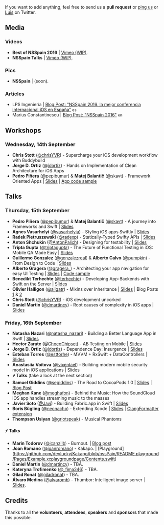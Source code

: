 If you want to add anything, feel free to send us a **pull request** or [ping us](https://twitter.com/nsspain) or [Luis](https://twitter.com/lascorbe) on Twitter.

## Media

### Videos
* **Best of NSSpain 2016** | [Vimeo (WIP)](https://vimeo.com/tag:nsspain16).
* **NSSpain Talks** | [Vimeo (WIP)](https://vimeo.com/tag:nsspain16).

### Pics
* **NSSpain** | (soon).

### Articles
* LPS Ingeniería | [Blog Post: "NSSpain 2016, la mejor conferencia internacional iOS en España"](http://lpsingenieria.com/nsspain-2016-la-mejor-conferencia-internacional-ios-espana/)  ``es``
* Marius Constantinescu | [Blog Post: "NSSpain 2016"](http://mariusc.github.io/2016-09-28-nsspain-2016.html) ``en``

## Workshops

### Wednesday, 14th September
* **Chris Stott** ([@chrisYVR](http://www.twitter.com/chrisYVR)) - Supercharge your iOS development workflow with Buddybuild
* **Jorge D. Ortiz** ([@jdortiz](http://www.twitter.com/jdortiz)) - Hands on Implementation of Clean Architecture for iOS Apps
* **Pedro Piñera** ([@pepibumur](http://www.twitter.com/pepibumur)) & **Matej Balantič** ([@skavt](http://www.twitter.com/skavt)) - Framework Oriented Apps | [Slides](https://speakerdeck.com/pepibumur/modularizing-your-apps) | [App code sample](https://github.com/soundcloud/weatherito)

## Talks

### Thursday, 15th September
* **Pedro Piñera** ([@pepibumur](http://www.twitter.com/pepibumur)) & **Matej Balantič** ([@skavt](http://www.twitter.com/skavt)) - A journey into Frameworks and Swift | [Slides](https://speakerdeck.com/pepibumur/a-journey-into-frameworks-and-swift)
* **Agnes Vasarhelyi** ([@vasarhelyia](http://www.twitter.com/vasarhelyia)) - Styling iOS apps Swiftly | [Slides](https://speakerdeck.com/vasarhelyia/styling-ios-apps-swiftly)
* **Radek Pietruszewski** ([@radexp](http://www.twitter.com/radexp)) - Statically-Typed Swifty APIs | [Slides](https://speakerdeck.com/radex/statically-typed-swifty-apis)
* **Anton Shchukin** ([@AntonPalich](http://www.twitter.com/AntonPalich)) - Designing for testability | [Slides](http://www.slideshare.net/badootech/designing-for-testability-anton-shchukin-nsspain2016)
* **Tripta Gupta** ([@triptagupta](http://www.twitter.com/triptagupta)) - The Future of Functional Testing in iOS: Mobile QA Made Easy | [Slides](https://speakerdeck.com/triptagupta/the-future-of-functional-testing-in-ios-mobile-qa-made-easy)
* **Guillermo Gonzalez** ([@gonzalezreal](http://www.twitter.com/gonzalezreal)) & **Alberto Calvo** ([@pumpkin](http://www.twitter.com/pumpkin)) - From Design to Code | [Slides](https://speakerdeck.com/intemperie/from-design-to-code)
* **Alberto Gragera** ([@gragera_](http://www.twitter.com/gragera_)) - Architecting your app navigation for easy UI Testing | [Slides](https://speakerdeck.com/karumi/architecting-your-apps-for-ui-testing) | [Code sample](https://github.com/Karumi/FoursquareTop)
* **Benedikt Terhechte** ([@terhechte](http://www.twitter.com/terhechte)) - Developing App-Backends with Swift on the Server | [Slides](https://speakerdeck.com/terhechte/nsspain-2016-developing-app-backends-with-swift-on-the-server)
* **Olivier Halligon** ([@aligatr](http://www.twitter.com/aligatr)) - Mixins over Inheritance | [Slides](https://speakerdeck.com/alisoftware/mixins-over-inheritance) | Blog Posts [1](http://alisoftware.github.io/swift/protocol/2015/11/08/mixins-over-inheritance/) & [2](http://alisoftware.github.io/swift/generics/2016/01/06/generic-tableviewcells/)
* **Chris Stott** ([@chrisYVR](http://www.twitter.com/chrisYVR)) - iOS development uncorked
* **Daniel Martin** ([@dmartincy](http://www.twitter.com/dmartincy)) - Root causes of complexity in iOS apps | [Slides](https://speakerdeck.com/danielmartin/root-causes-of-complexity-in-ios-apps)

### Friday, 16th September
* **Natasha Nazari** ([@natasha_nazari](http://www.twitter.com/natasha_nazari)) - Building a Better Language App in Swift | [Slides](https://speakerdeck.com/natashanazari/the-design-of-everyday-language-apps)
* **Hector Zarate** ([@ChocoChipset](http://www.twitter.com/ChocoChipset)) - AB Testing on Mobile | [Slides](https://speakerdeck.com/ioscowboy/on-ab-testing)
* **Jorge D. Ortiz** ([@jdortiz](http://www.twitter.com/jdortiz)) - Dependence Day: Insurgence | [Slides](http://www.slideshare.net/jorgedortiz/dependence-day-insurgence)
* **Esteban Torres** ([@esttorhe](http://www.twitter.com/esttorhe)) - MVVM + RxSwift + DataControllers | [Slides](https://speakerdeck.com/esttorhe/mvvm-plus-rxswift-plus-datacontrollers-1#)
* **Anastasiia Voitova** ([@vixentael](http://www.twitter.com/vixentael)) - Building modern mobile security model in iOS applications | [Slides](https://speakerdeck.com/vixentael/extended-version-building-user-centric-security-model-in-ios-applications)
* **⚡️ Talks** (take a look at the next section)
* **Samuel Giddins** ([@segiddins](http://www.twitter.com/segiddins)) - The Road to CocoaPods 1.0 | [Slides](https://speakerdeck.com/segiddins/the-road-to-cocoapods-1-dot-0) | [Blog Post](http://blog.segiddins.me/2016/09/16/road-to-cocoapods-1-0/)
* **Meghan Kane** ([@meghafon](http://www.twitter.com/meghafon)) - Behind the Music: How the SoundCloud iOS app handles streaming music to the masses
* **Javier Soto** ([@Javi](http://www.twitter.com/Javi)) - Building Fabric.app in Swift | [Slides](https://speakerdeck.com/javisoto/nsspain-2016-building-fabric-dot-app-in-swift)
* **Boris Bügling** ([@neonacho](http://www.twitter.com/neonacho)) - Extending Xcode | [Slides](https://github.com/neonichu/extending-xcode-8) | [ClangFormatter extension](https://github.com/neonichu/ClangFormatter)
* **Thompson Usiyan** ([@griotspeak](http://www.twitter.com/griotspeak)) - Musical Phantoms

#### ⚡️ Talks
* **Marin Todorov** ([@icanzilb](http://www.twitter.com/icanzilb)) - Burnout. | [Blog post](https://medium.com/@marin.todorov/burnout-awareness-at-nsspain-6b852b1222d4)
* **Joan Romano** ([@joanromano](https://twitter.com/joanromano)) - Kakapo. | [Playground] (https://github.com/devlucky/Kakapo/blob/nssPain/README.playground/Pages/Example.xcplaygroundpage/Contents.swift)
* **Daniel Martin** ([@dmartincy](http://www.twitter.com/dmartincy)) - TBA.
* **Kateryna Trofimenko** ([@_fima346](https://twitter.com/_fima346)) - TBA.
* **Gilad Ronat** ([@giladronat](https://twitter.com/giladronat)) - TBA.
* **Álvaro Medina** ([@alvaromb](https://twitter.com/alvaromb)) - Thumbor: Intelligent image server | [Slides](https://speakerdeck.com/alvaromb/thumbor).

## Credits
Thanks to all the **volunteers**, **attendees**, **speakers** and **sponsors** that made this possible.

